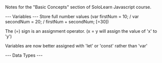 Notes for the "Basic Concepts" section of SoloLearn Javascript course.

--- Variables ---
Store full number values (var firstNum = 10; / var secondNum = 20; / firstNum + secondNum; [=30])

The (=) sign is an assignment operator. (x = y will assign the value of 'x' to 'y')

Variables are now better assigned with 'let' or 'const' rather than 'var'

--- Data Types ---
